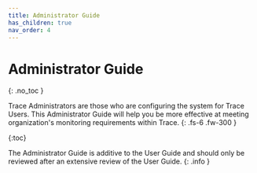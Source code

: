 ```yaml
---
title: Administrator Guide
has_children: true
nav_order: 4
---
```


# Administrator Guide
{: .no_toc }


Trace Administrators are those who are configuring the system for Trace Users. This Administrator Guide will help you be more effective at meeting organization's monitoring requirements within Trace.
{: .fs-6 .fw-300 }

{:toc}

The Administrator Guide is additive to the User Guide and should only be reviewed after an extensive review of the User Guide.
{: .info }
